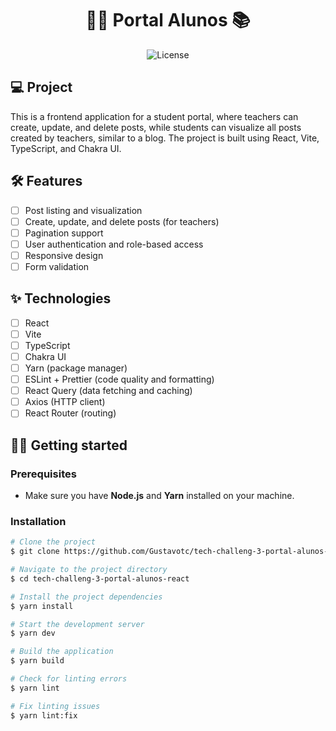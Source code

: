 <h1 align="center">
  👨‍🎓  Portal Alunos 📚
</h1>

<p align="center">
  <img alt="License" src="https://img.shields.io/static/v1?label=license&message=MIT&color=79A6F5&labelColor=0A1033">
</p>

## 💻 Project

This is a frontend application for a student portal, where teachers can create, update, and delete posts, while students can visualize all posts created by teachers, similar to a blog. The project is built using React, Vite, TypeScript, and Chakra UI.

## :hammer_and_wrench: Features

- [ ] Post listing and visualization
- [ ] Create, update, and delete posts (for teachers)
- [ ] Pagination support
- [ ] User authentication and role-based access
- [ ] Responsive design
- [ ] Form validation

## ✨ Technologies

- [ ] React
- [ ] Vite
- [ ] TypeScript
- [ ] Chakra UI
- [ ] Yarn (package manager)
- [ ] ESLint + Prettier (code quality and formatting)
- [ ] React Query (data fetching and caching)
- [ ] Axios (HTTP client)
- [ ] React Router (routing)

## 👨‍💻 Getting started

### Prerequisites

- Make sure you have **Node.js** and **Yarn** installed on your machine.

### Installation

```bash
# Clone the project
$ git clone https://github.com/Gustavotc/tech-challeng-3-portal-alunos-react.git

# Navigate to the project directory
$ cd tech-challeng-3-portal-alunos-react

# Install the project dependencies
$ yarn install

# Start the development server
$ yarn dev

# Build the application
$ yarn build

# Check for linting errors
$ yarn lint

# Fix linting issues
$ yarn lint:fix
```
